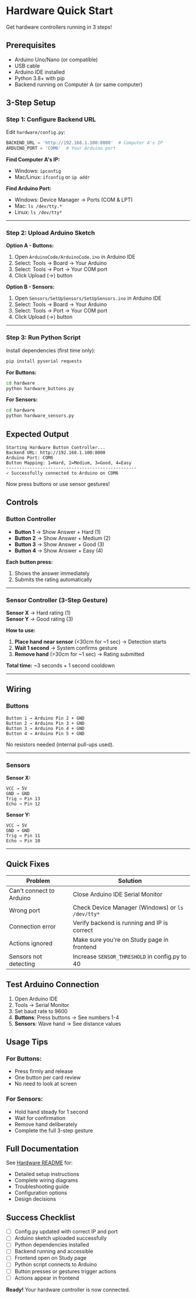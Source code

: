 # Hardware Quick Start

Get hardware controllers running in 3 steps!

## Prerequisites

- Arduino Uno/Nano (or compatible)
- USB cable
- Arduino IDE installed
- Python 3.8+ with pip
- Backend running on Computer A (or same computer)

## 3-Step Setup

### Step 1: Configure Backend URL

Edit `hardware/config.py`:
```python
BACKEND_URL = 'http://192.168.1.100:8000'  # Computer A's IP
ARDUINO_PORT = 'COM6'  # Your Arduino port
```

**Find Computer A's IP:**
- Windows: `ipconfig`
- Mac/Linux: `ifconfig` or `ip addr`

**Find Arduino Port:**
- Windows: Device Manager → Ports (COM & LPT)
- Mac: `ls /dev/tty.*`
- Linux: `ls /dev/tty*`

---

### Step 2: Upload Arduino Sketch

**Option A - Buttons:**
1. Open `ArduinoCode/ArduinoCode.ino` in Arduino IDE
2. Select: Tools → Board → Your Arduino
3. Select: Tools → Port → Your COM port
4. Click Upload (→) button

**Option B - Sensors:**
1. Open `Sensors/SetUpSensors/SetUpSensors.ino` in Arduino IDE
2. Select: Tools → Board → Your Arduino
3. Select: Tools → Port → Your COM port
4. Click Upload (→) button

---

### Step 3: Run Python Script

Install dependencies (first time only):
```bash
pip install pyserial requests
```

**For Buttons:**
```bash
cd hardware
python hardware_buttons.py
```

**For Sensors:**
```bash
cd hardware
python hardware_sensors.py
```

## Expected Output

```
Starting Hardware Button Controller...
Backend URL: http://192.168.1.100:8000
Arduino Port: COM6
Button Mapping: 1=Hard, 2=Medium, 3=Good, 4=Easy
--------------------------------------------------
✓ Successfully connected to Arduino on COM6
```

Now press buttons or use sensor gestures!

## Controls

### Button Controller

- **Button 1** → Show Answer + Hard (1)
- **Button 2** → Show Answer + Medium (2)
- **Button 3** → Show Answer + Good (3)
- **Button 4** → Show Answer + Easy (4)

**Each button press:**
1. Shows the answer immediately
2. Submits the rating automatically

---

### Sensor Controller (3-Step Gesture)

**Sensor X** → Hard rating (1)  
**Sensor Y** → Good rating (3)

**How to use:**
1. **Place hand near sensor** (<30cm for ~1 sec) → Detection starts
2. **Wait 1 second** → System confirms gesture
3. **Remove hand** (>30cm for ~1 sec) → Rating submitted

**Total time:** ~3 seconds + 1 second cooldown

---

## Wiring

### Buttons

```
Button 1 → Arduino Pin 2 + GND
Button 2 → Arduino Pin 3 + GND
Button 3 → Arduino Pin 4 + GND
Button 4 → Arduino Pin 5 + GND
```

No resistors needed (internal pull-ups used).

---

### Sensors

**Sensor X:**
```
VCC → 5V
GND → GND
Trig → Pin 13
Echo → Pin 12
```

**Sensor Y:**
```
VCC → 5V
GND → GND
Trig → Pin 11
Echo → Pin 10
```

---

## Quick Fixes

| Problem | Solution |
|---------|----------|
| Can't connect to Arduino | Close Arduino IDE Serial Monitor |
| Wrong port | Check Device Manager (Windows) or `ls /dev/tty*` |
| Connection error | Verify backend is running and IP is correct |
| Actions ignored | Make sure you're on Study page in frontend |
| Sensors not detecting | Increase `SENSOR_THRESHOLD` in config.py to 40 |

## Test Arduino Connection

1. Open Arduino IDE
2. Tools → Serial Monitor
3. Set baud rate to 9600
4. **Buttons**: Press buttons → See numbers 1-4
5. **Sensors**: Wave hand → See distance values

## Usage Tips

### For Buttons:
- Press firmly and release
- One button per card review
- No need to look at screen

### For Sensors:
- Hold hand steady for 1 second
- Wait for confirmation
- Remove hand deliberately
- Complete the full 3-step gesture

## Full Documentation

See [Hardware README](README.md) for:
- Detailed setup instructions
- Complete wiring diagrams
- Troubleshooting guide
- Configuration options
- Design decisions

## Success Checklist

- [ ] Config.py updated with correct IP and port
- [ ] Arduino sketch uploaded successfully
- [ ] Python dependencies installed
- [ ] Backend running and accessible
- [ ] Frontend open on Study page
- [ ] Python script connects to Arduino
- [ ] Button presses or gestures trigger actions
- [ ] Actions appear in frontend

**Ready!** Your hardware controller is now connected.

